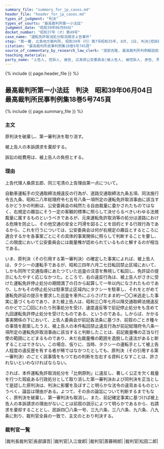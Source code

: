 ```yaml
---
summary_file: "summary_for_jp_cases.md"
header_file: "header_for_jp_cases.md"
types_of_judgment: "判決"
types_of_courts: "最高裁判所第一小法廷"
judgment_date: "昭和39年06月04日"
docket_number: "昭和37年（オ）第49号"
case_name: "運転免許取消処分取消請求上告事件"
step: "第一審, 広島地方裁判所, 昭和34年（行）第7号昭和35年, 8月, 1日, 判決|控訴審, 広島高等裁判所, 昭和36年11月7日, 判決"
citation: "最高裁判所民事判例集18巻5号745頁"
source_of_commentary_by_research_law_clerk: "渡部吉隆, 最高裁判所判例解説民事篇昭和39年度154頁"
teaching_materials:
party_name: "上告人, 控訴人, 被告, 広島県公安委員会|被上告人, 被控訴人, 原告, 馬林和夫"
---
```


{% include {{ page.header_file }}  %}

## 最高裁判所第一小法廷　判決　昭和39年06月04日　最高裁判所民事判例集18巻5号745頁




{% include {{ page.summary_file }}  %}


### 主文



原判決を破棄し、第一審判決を取り消す。

被上告人の本訴請求を棄却する。

訴訟の総費用は、被上告人の負担とする。





### 理由



上告代理人桑原五郎、同三宅清の上告理由第一点について。

自動車運転手の交通取締法規違反の行為が、道路交通取締法九条五項、同法施行令五九条、昭和二八年総理府令七五号八条一項所定の運転免許取消事由に該当するかどうかの判断は、公安委員会の純然たる自由裁量に委かされたものではなく、右規定の趣旨にそう一定の客観的標準に照らして決せらるべきいわゆる法規裁量に属するものというべきであるが、元来運転免許取消等の処分は道路における危険を防止し、その他交通の安全と円滑を図ることを目的とする行政行為であるから、これを行うについては、公安委員会は何が右規定の趣旨とするところに適合するかを各事案ごとにその具体的事実関係に照らして判断することを要し、この限度において公安委員会には裁量権が認められているものと解するのが相当である。

いま、原判決（その引用する第一審判決）の確定した事実によれば、被上告人は、タクシーの運転手であるが、昭和三四年六月二七日転回禁止区域において、しかも同所で交通指導にあたつていた巡査の注意を無視して転回し、免許証の提示にもたやすく応じなかつた。ところで、右の違反行為は、被上告人がさきに受けた運転免許停止処分の期間満了の日から起算して一年以内になされたものであり、しかもその停止処分は駐車禁止区域内にタクシーを駐車し、それをとがめて運転免許証の提示を要求した巡査を車外にぶらさげたまま約一〇〇米逃走した事実に基づくものであり、また被上告人は、昭和三〇年七月以降交通取締法規違反のかどで二〇回にわたり刑事処分を受け、速度違反等で前記停止処分をも含めて九回運転免許停止処分を受けたものである、というのである。しからば、かかる事実関係の下において、上告人委員会が前記各法条に基づき、前叙のごとき種々の事情を勘案したうえ、被上告人の本件転回禁止違反行為が前記総理府令八条一項所定の運転免許取消事由に該当すると判断したことは、前記裁量権の正当な行使の範囲にとどまるものであり、未だ右裁量権の範囲を逸脱した違法があると断ずることはできない。この場合、仮りに、当時、タクシーの運転手として被上告人程度の違反歴を有する者が稀ではなかつたとしても、原判決（その引用する第一審判決）のごとく該事情をもつて右の判断を左右する資料となすことは、許されないといわなければならない。

されば、本件運転免許取消処分を「比例原則」に違反し、著しく公正を欠く裁量を行つた瑕疵ある行政処分として取り消した第一審判決および同判決を正当として是認した原判決は、判決に影響を及ぼすこと明らかな法令の違背あるものというべく、論旨は理由がある。よつて、その余の論旨について判断するまでもなく、原判決を破棄し、第一審判決も取消し、また、前記確定事実に基づけば被上告人の本訴請求の理由がないことは前叙の説示によつて明らかであるから、右請求を棄却することとし、民訴四〇八条一号、三九六条、三八六条、九六条、八九条に則り、裁判官全員の一致で、主文のとおり判決する。

### 裁判官一覧

|裁判長裁判官|長部謹吾|
|裁判官|入江俊郎|
|裁判官|斎藤朔郎|
|裁判官|松田二郎|




